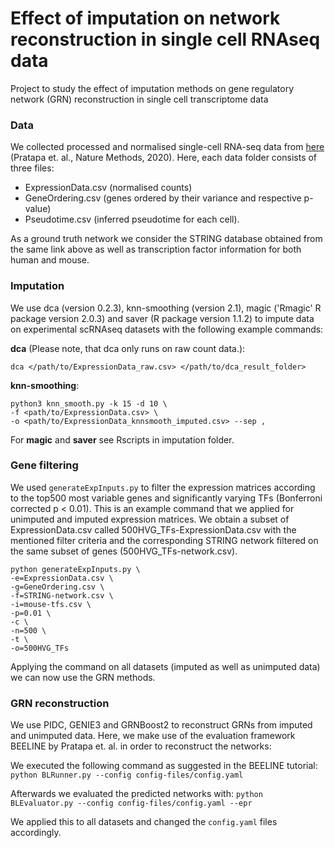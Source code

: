 # Effect of imputation on network reconstruction in single cell RNAseq data
Project to study the effect of imputation methods on gene regulatory network (GRN) reconstruction  in single cell transcriptome data

### Data

We collected processed and normalised single-cell RNA-seq data from [here](https://zenodo.org/record/3701939#.X6UYsHWYW-Y) (Pratapa et. al., Nature Methods, 2020). 
Here, each data folder consists of three files:
- ExpressionData.csv (normalised counts)
- GeneOrdering.csv (genes ordered by their variance and respective p-value)
- Pseudotime.csv (inferred pseudotime for each cell).

As a ground truth network we consider the STRING database obtained from the same link above as well as transcription factor information for both human and mouse.

### Imputation
We use dca (version 0.2.3), knn-smoothing (version 2.1), magic ('Rmagic' R package version 2.0.3) and saver (R package version 1.1.2) to impute data on experimental scRNAseq datasets with the following example commands:

**dca** (Please note, that dca only runs on raw count data.):
```
dca </path/to/ExpressionData_raw.csv> </path/to/dca_result_folder>
```

**knn-smoothing**:
```
python3 knn_smooth.py -k 15 -d 10 \
-f <path/to/ExpressionData.csv> \
-o <path/to/ExpressionData_knnsmooth_imputed.csv> --sep ,
```

For **magic** and **saver** see Rscripts in imputation folder.


### Gene filtering

We used `generateExpInputs.py` to filter the expression matrices according to the top500 most variable genes and significantly varying TFs (Bonferroni corrected p < 0.01). This is an example command that we applied for unimputed and imputed expression matrices. We obtain a subset of ExpressionData.csv called 500HVG_TFs-ExpressionData.csv with the mentioned filter criteria and the corresponding STRING network filtered on the same subset of genes (500HVG_TFs-network.csv).

```
python generateExpInputs.py \
-e=ExpressionData.csv \
-g=GeneOrdering.csv \
-f=STRING-network.csv \
-i=mouse-tfs.csv \
-p=0.01 \
-c \
-n=500 \
-t \
-o=500HVG_TFs
```
Applying the command on all datasets (imputed as well as unimputed data) we can now use the GRN methods.


### GRN reconstruction
We use PIDC, GENIE3 and GRNBoost2 to reconstruct GRNs from imputed and unimputed data.
Here, we make use of the evaluation framework BEELINE by Pratapa et. al. in order to reconstruct the networks:

We executed the following command as suggested in the BEELINE tutorial:
`python BLRunner.py --config config-files/config.yaml`

Afterwards we evaluated the predicted networks with:
`python BLEvaluator.py --config config-files/config.yaml --epr`

We applied this to all datasets and changed the `config.yaml` files accordingly.


